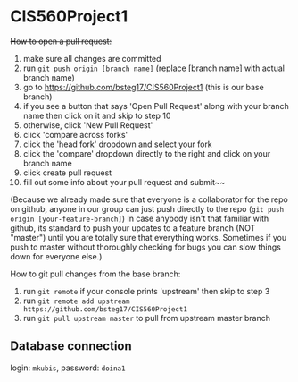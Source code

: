 # CIS560Project1

~~How to open a pull request:~~

1. make sure all changes are committed
2. run `git push origin [branch name]` (replace [branch name] with actual branch name)
3. go to https://github.com/bsteg17/CIS560Project1 (this is our base branch)
4. if you see a button that says 'Open Pull Request' along with your branch name then click on it and skip to step 10
5. otherwise, click 'New Pull Request'
6. click 'compare across forks'
7. click the 'head fork' dropdown and select your fork
8. click the 'compare' dropdown directly to the right and click on your branch name
9. click create pull request
10. fill out some info about your pull request and submit~~

(Because we already made sure that everyone is a collaborator for the repo on github, anyone in our group can just push directly to the
repo (`git push origin [your-feature-branch]`) In case anybody isn't that familiar with github, its standard to push
 your updates to a feature branch (NOT "master") until you are totally sure that everything works. Sometimes
if you push to master without thoroughly checking for bugs you can slow things down for everyone else.)

How to git pull changes from the base branch:

1. run `git remote` if your console prints 'upstream' then skip to step 3
2. run `git remote add upstream https://github.com/bsteg17/CIS560Project1`
3. run `git pull upstream master` to pull from upstream master branch

## Database connection

login: `mkubis`, 
password: `doina1`
